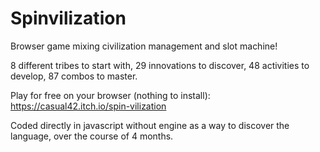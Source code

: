 # Spinvilization
Browser game mixing civilization management and slot machine!

8 different tribes to start with, 29 innovations to discover, 48 activities to develop, 87 combos to master.

Play for free on your browser (nothing to install):
https://casual42.itch.io/spin-vilization

Coded directly in javascript without engine as a way to discover the language, over the course of 4 months.


